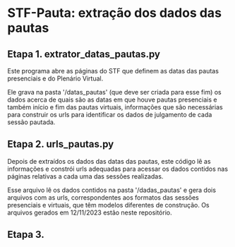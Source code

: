 # STF-Pauta: extração dos dados das pautas

## Etapa 1. extrator_datas_pautas.py

Este programa abre as páginas do STF que definem as datas das pautas presenciais e do Plenário Virtual.

Ele grava na pasta '/datas_pautas' (que deve ser criada para esse fim) os  dados acerca de quais são as datas em que houve pautas presenciais e também início e fim das pautas virtuais, informações que são necessárias para construir os urls para identificar os dados de julgamento de cada sessão pautada.

## Etapa 2. urls_pautas.py

Depois de extraídos os dados das datas das pautas, este código lê as informações e constrói urls adequadas para acessar os dados contidos nas páginas relativas a cada uma das sessões realizadas.

Esse arquivo lê os dados contidos na pasta '/dadas_pautas' e gera dois arquivos com as urls, correspondentes aos formatos das sessões presenciais e virtuais, que têm modelos diferentes de construção.
Os arquivos gerados em 12/11/2023 estão neste repositório.

## Etapa 3. 
